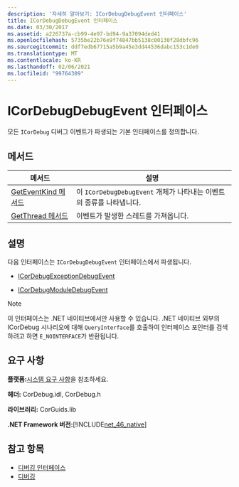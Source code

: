 ```yaml
---
description: '자세히 알아보기: ICorDebugDebugEvent 인터페이스'
title: ICorDebugDebugEvent 인터페이스
ms.date: 03/30/2017
ms.assetid: a226737a-cb99-4e97-bd94-9a37094ded41
ms.openlocfilehash: 5735be22b76e9f74847bb5138c00130f28dbfc96
ms.sourcegitcommit: ddf7edb67715a5b9a45e3dd44536dabc153c1de0
ms.translationtype: MT
ms.contentlocale: ko-KR
ms.lasthandoff: 02/06/2021
ms.locfileid: "99764309"
---
```

# <a name="icordebugdebugevent-interface"></a>ICorDebugDebugEvent 인터페이스

모든 `ICorDebug` 디버그 이벤트가 파생되는 기본 인터페이스를 정의합니다.  
  
## <a name="methods"></a>메서드  
  
|메서드|설명|  
|------------|-----------------|  
|[GetEventKind 메서드](icordebugdebugevent-geteventkind-method.md)|이 `ICorDebugDebugEvent` 개체가 나타내는 이벤트의 종류를 나타냅니다.|  
|[GetThread 메서드](icordebugdebugevent-getthread-method.md)|이벤트가 발생한 스레드를 가져옵니다.|  
  
## <a name="remarks"></a>설명  

 다음 인터페이스는 `ICorDebugDebugEvent` 인터페이스에서 파생됩니다.  
  
- [ICorDebugExceptionDebugEvent](icordebugexceptiondebugevent-interface.md)  
  
- [ICorDebugModuleDebugEvent](icordebugmoduledebugevent-interface.md)  
  
> [!NOTE]
> 이 인터페이스는 .NET 네이티브에서만 사용할 수 있습니다. .NET 네이티브 외부의 ICorDebug 시나리오에 대해 `QueryInterface`를 호출하여 인터페이스 포인터를 검색하려고 하면 `E_NOINTERFACE`가 반환됩니다.  
  
## <a name="requirements"></a>요구 사항  

 **플랫폼:**[시스템 요구 사항](../../get-started/system-requirements.md)을 참조하세요.  
  
 **헤더:** CorDebug.idl, CorDebug.h  
  
 **라이브러리:** CorGuids.lib  
  
 **.NET Framework 버전:**[!INCLUDE[net_46_native](../../../../includes/net-46-native-md.md)]  
  
## <a name="see-also"></a>참고 항목

- [디버깅 인터페이스](debugging-interfaces.md)
- [디버깅](index.md)
